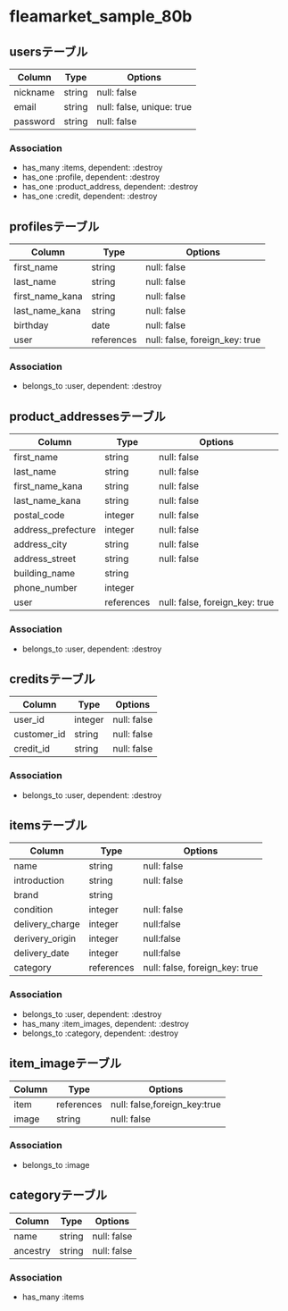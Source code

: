 # fleamarket_sample_80b

## usersテーブル

|Column|Type|Options|
|------|----|-------|
|nickname|string|null: false|
|email|string|null: false, unique: true|
|password|string|null: false|

### Association
- has_many :items, dependent: :destroy
- has_one :profile, dependent: :destroy
- has_one :product_address, dependent: :destroy
- has_one :credit, dependent: :destroy


## profilesテーブル

|Column|Type|Options|
|------|----|-------|
|first_name|string|null: false|
|last_name|string|null: false|
|first_name_kana|string|null: false|
|last_name_kana|string|null: false|
|birthday|date|null: false|
|user|references|null: false, foreign_key: true|

### Association
- belongs_to :user, dependent: :destroy

## product_addressesテーブル

|Column|Type|Options|
|------|----|-------|
|first_name|string|null: false|
|last_name|string|null: false|
|first_name_kana|string|null: false|
|last_name_kana|string|null: false|
|postal_code|integer|null: false|
|address_prefecture|integer|null: false|
|address_city|string|null: false|
|address_street|string|null: false|
|building_name|string|
|phone_number|integer|
|user|references|null: false, foreign_key: true|

### Association
- belongs_to :user, dependent: :destroy

## creditsテーブル

|Column|Type|Options|
|------|----|-------|
|user_id|integer|null: false|
|customer_id|string|null: false|
|credit_id|string|null: false|

### Association
- belongs_to :user, dependent: :destroy

## itemsテーブル

|Column|Type|Options|
|------|----|-------|
|name|string|null: false|
|introduction|string|null: false|
|brand|string|
|condition|integer|null: false|
|delivery_charge|integer|null:false|
|derivery_origin|integer|null:false|
|delivery_date|integer|null:false|
|category|references|null: false, foreign_key: true|

### Association
- belongs_to :user, dependent: :destroy
- has_many :item_images, dependent: :destroy
- belongs_to :category, dependent: :destroy


## item_imageテーブル

|Column|Type|Options|
|------|----|-------|
|item|references|null: false,foreign_key:true|
|image|string|null: false|

### Association
- belongs_to :image


## categoryテーブル

|Column|Type|Options|
|------|----|-------|
|name|string|null: false|
|ancestry|string|null: false|

### Association
- has_many :items

